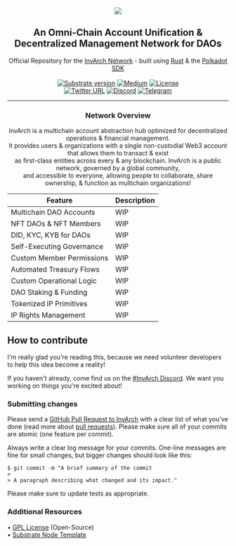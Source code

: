 <div align="center">
<img src="https://github.com/InvArch/Brand-Assets/blob/main/branding/png/brand_colored_text_white.png">
</div>

<div align="Center">

<h2> An Omni-Chain Account Unification & Decentralized Management Network for DAOs </h2>

Official Repository for the [InvArch Network](https://invarch.network/) - built using [Rust](https://github.com/rust-lang/rust) & the [Polkadot SDK](https://github.com/paritytech/polkadot-sdk)<br>
<br>
[![Substrate version](https://img.shields.io/badge/Substrate-v3.0.0-E6007A?logo=Parity%20Substrate)](https://github.com/paritytech/substrate/releases/tag/v3.0.0)
[![Medium](https://img.shields.io/badge/Medium-InvArch-E6007A?logo=medium)](https://invarch.medium.com/)
[![License](https://img.shields.io/github/license/InvArch/InvArch?color=E6007A)](https://github.com/InvArch/InvArch/blob/main/LICENSE)<br>
[![Twitter URL](https://img.shields.io/twitter/url?style=social&url=https%3A%2F%2Ftwitter.com%2FInvArch)](https://twitter.com/InvArchNetwork)
[![Discord](https://img.shields.io/badge/Discord-gray?logo=discord)](https://discord.gg/invarch)
[![Telegram](https://img.shields.io/badge/Telegram-gray?logo=telegram)](https://t.me/InvArch)<br>
</div>

<!-- TOC -->

<!-- /TOC -->
---
<div align="Center">
 
<h3>Network Overview</h3>

InvArch is a multichain account abstraction hub optimized for decentralized operations & financial management.<br> 
It provides users & organizations with a single non-custodial Web3 account that allows them to transact & exist<br>
as first-class entities across every & any blockchain. InvArch is a public network, governed by a global community,<br>
and accessible to everyone, allowing people to collaborate, share ownership, & function as multichain organizations!


| Feature | Description |
| -- | ----- |
| Multichain DAO Accounts | WIP |
| NFT DAOs & NFT Members | WIP |
| DID, KYC, KYB for DAOs | WIP |
| Self-Executing Governance | WIP |
| Custom Member Permissions | WIP |
| Automated Treasury Flows | WIP |
| Custom Operational Logic | WIP |
| DAO Staking & Funding | WIP |
| Tokenized IP Primitives | WIP |
| IP Rights Management | WIP |

</div>

## How to contribute

I'm really glad you're reading this, because we need volunteer developers to help this idea become a reality!

If you haven't already, come find us on the [#InvArch Discord](https://discord.gg/invarch). We want you working on things you're excited about!

### Submitting changes

Please send a [GitHub Pull Request to InvArch](https://github.com/InvArch/InvArch/pull/new/master) with a clear list of what you've done (read more about [pull requests](http://help.github.com/pull-requests/)). Please make sure all of your commits are atomic (one feature per commit).

Always write a clear log message for your commits. One-line messages are fine for small changes, but bigger changes should look like this:

    $ git commit -m "A brief summary of the commit
    > 
    > A paragraph describing what changed and its impact."
    
Please make sure to update tests as appropriate.

### Additional Resources
• [GPL License](https://github.com/InvArch/InvArch/blob/main/LICENSE) (Open-Source)<br>
• [Substrate Node Template](https://github.com/substrate-developer-hub/substrate-node-template/blob/tutorials/solutions/build-a-dapp-v3%2B1/README.md)
